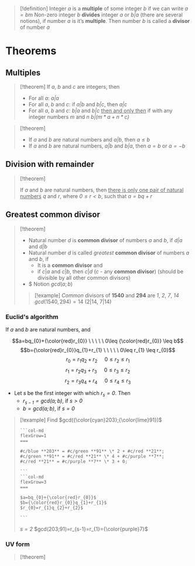 > [!definition] 
> Integer *$a$* is a **multiple** of some integer *$b$* if we can write *$a=bm$*
> Non-zero integer *$b$* **divides** integer *$a$* or *$b|a$* (there are several notions), if number *$a$* is it’s **multiple**. Then number *$b$* is called a **divisor** of number *$a$*

# Theorems

## Multiples

> [!theorem] 
> If *$a$*, *$b$* and *$c$* are integers, then
> - For all *$a$*: *$a|a$*
> - For all *$a$*, *$b$* and *$c$*: if *$a|b$* and *$b|c$*, then *$a|c$*
> - For all *$a$*, *$b$* and *$c$*: *$b|a$* and *$b|c$* <u>then and only then</u> if with any integer numbers *$m$* and *$n$* _$b|(m*a+n*c)$_

> [!theorem] 
> - If *$a$* and *$b$* are natural numbers and *$a|b$*, then *$a \leq b$*
> - If *$a$* and *$b$* are natural numbers, *$a|b$* and *$b|a$*, then *$a=b$* or *$a=-b$*

## Division with remainder

> [!theorem] 
> 
> If *$a$* and *$b$* are natural numbers, then <u>there is only one pair of natural numbers</u> *$q$* and *$r$*, where *$0\leq r < b$*, such that *$a=bq+r$*

## Greatest common divisor

> [!theorem] 
> - Natural number *$d$* is **common divisor** of numbers *$a$* and *$b$*, if *$d|a$* and *$d|b$*
> - Natural number *$d$* is called *greatest* **common divisor** of numbers *$a$* and *$b$*, if
> 	- It is a **common divisor** and 
> 	- if $c|a$ and $c|b$, then $c|d$ (*$c$* - any **common divisor**) (should be divisible by all other common divisors)
> - $ Notion $gcd(a;b)$ 
> 
> > [!example] 
> > *Common* divisors of **1540** and **294** are *1*, *2*, *7*, *14*
> > $gcd(1540,294)=14$ (2|14, 7|14)

### Euclid's algorithm

If *$a$* and *$b$* are natural numbers, and 

$$a=bq_{0}+{\color{red}r_{0}} \ \ \ \ \ 0\leq {\color{red}r_{0}} \leq b$$
$$b={\color{red}r_{0}}q_{1}+r_{1} \ \ \ \ \ 0\leq r_{1} \leq r_{0}$$
$$r_{0}=r_{1}q_{2}+r_{2} \ \ \ \ \ 0\leq r_{2} \leq r_{1}$$
$$r_{1}=r_{2}q_{3}+r_{3} \ \ \ \ \ 0\leq r_{3} \leq r_{2}$$
$$r_{2}=r_{3}q_{4}+r_{4} \ \ \ \ \ 0\leq r_{4} \leq r_{3}$$

- Let *$s$* be the first integer with which *$r_{s}=0$*. Then
	- *$r_{s-1}=gcd(a;b)$*, if *$s>0$*
	- *$b=gcd(a;b)$*, if *$s=0$*

> [!example] 
> Find $gcd({\color{cyan}203};{\color{lime}91})$
> 
> ````col
> ```col-md
> flexGrow=1
> ===
> 
> #c/blue **203** = #c/green **91** \* 2 + #c/red **21**;    
> #c/green **91** = #c/red **21** \* 4 + #c/purple **7**;  
> #c/red **21** = #c/purple **7** \* 3 + 0;             
> 
> ```
> ```col-md
> flexGrow=3
> ===
> 
> $a=bq_{0}+{\color{red}r_{0}}$
> $b={\color{red}r_{0}}q_{1}+r_{1}$
> $r_{0}=r_{1}q_{2}+r_{2}$
> 
> ```
> ````
> 
> *$s=2$*
> $gcd(203;91)=r_{s-1}=r_{1}={\color{purple}7}$

### UV form

> [!theorem] 
> 